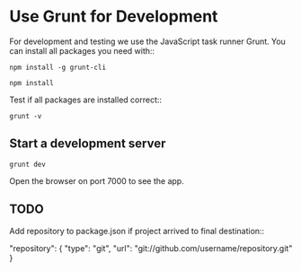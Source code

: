 
Use Grunt for Development
=========================

For development and testing we use the JavaScript task runner Grunt. You can install all packages you need with::
	
	npm install -g grunt-cli

	npm install

Test if all packages are installed correct::

	grunt -v

Start a development server
--------------------------

	grunt dev

Open the browser on port 7000 to see the app.


TODO
----

Add repository to package.json if project arrived to final destination::

"repository": {
  "type": "git",
  "url": "git://github.com/username/repository.git"
}
